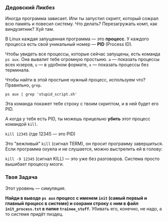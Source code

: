 ### Дедовский Ликбез

Иногда программа зависает. Или ты запустил скрипт, который сожрал всю память и повесил систему. Что делать? Перезагружать комп, как виндузятник? Хуй там.

В Linux каждая запущенная программа — это **процесс**. У каждого процесса есть свой уникальный номер — **PID** (Process ID).

Чтобы увидеть все процессы, которые сейчас запущены, есть команда `ps aux`. Она вывалит тебе огромную простыню. `a` — показать процессы всех юзеров, `u` — в удобном формате, `x` — показать процессы без терминала.

Чтобы найти в этой простыне нужный процесс, используем что? Правильно, `grep`.

`ps aux | grep 'stupid_script.sh'`

Эта команда покажет тебе строку с твоим скриптом, и в ней будет его PID.

А когда у тебя есть PID, ты можешь прицельно **убить** этот процесс командой `kill`.

`kill 12345` (где 12345 — это PID)

Это "вежливый" `kill` (сигнал TERM), он просит программу завершиться. Если программа охуела и не слушается, можно выстрелить ей в голову:

`kill -9 12345` (сигнал KILL) — это уже без разговоров. Система просто вышибает процессу мозги.

### Твоя Задача

Этот уровень — симуляция.

**Найди в выводе `ps aux` процесс с именем `init` (самый первый и главный процесс в системе) и сохрани строку с ним в файл `init_process.txt` в папке `trainee_stuff`.** Убивать его, конечно, не надо, а то системе придёт пиздец.
